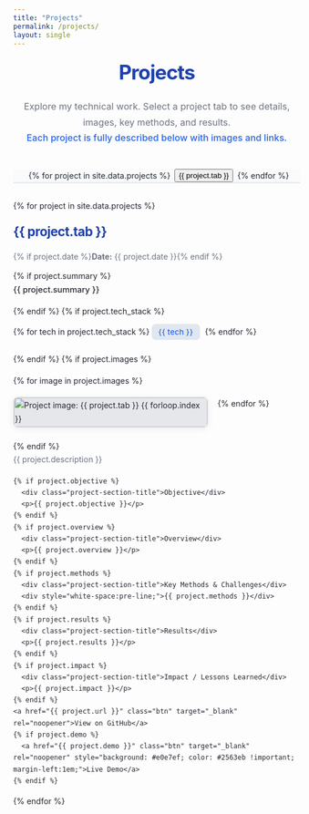 ```yaml
---
title: "Projects"
permalink: /projects/
layout: single
---
```


<link rel="stylesheet" href="https://fonts.googleapis.com/css?family=Inter:400,500,700&display=swap">

<style>
:root {
  --accent: #2563eb;
  --accent-dark: #1e40af;
  --bg: #f8fafc;
  --card-bg: #fff;
  --border: #e5e7eb;
  --text-main: #23272f;
  --text-muted: #6b7280;
  --badge-bg: #e0e7ef;
  --badge-text: #2563eb;
  --shadow: 0 4px 24px rgba(80,90,120,0.08);
}

body, .project-content, .project-tab, .project-section-title, .project-meta, .project-tech {
  font-family: 'Inter', 'Segoe UI', 'system-ui', sans-serif;
  color: var(--text-main);
  line-height: 1.7;
}

.projects-title {
  text-align: center;
  font-size: 2.2rem;
  margin: 0.1em 0 0.25em 0;
  font-weight: 700;
  letter-spacing: -1px;
  color: var(--accent-dark);
}
.projects-intro {
  text-align: center;
  color: var(--text-muted);
  font-size: 1.15em;
  margin-bottom: 2.5em;
  max-width: 600px;
  margin-left: auto;
  margin-right: auto;
}

/* Tab navigation */
.project-tabs {
  display: flex;
  flex-wrap: wrap;
  border-bottom: 2px solid var(--border);
  margin-bottom: 2em;
  gap: 0.5em;
  background: var(--bg);
  padding-left: 0.5em;
  justify-content: center;
}

.project-tab {
  padding: 0.7em 1.3em;
  cursor: pointer;
  background: #f5f6fa;
  border: none;
  font-size: 1.08em;
  font-weight: 500;
  color: var(--text-muted);
  border-bottom: 2px solid transparent;
  transition: border-color 0.2s, color 0.2s, background 0.2s, box-shadow 0.2s;
  border-radius: 10px 10px 0 0;
  outline: none;
  letter-spacing: 0.01em;
}

.project-tab.active {
  color: var(--accent);
  background: #fff;
  border-bottom: 2.5px solid var(--accent);
  box-shadow: 0 2px 8px rgba(0,0,0,0.04);
  position: relative;
  z-index: 2;
}

.project-tab:focus {
  outline: none;
  box-shadow: 0 0 0 2px #b8e5f5;
  background: #f0fbff;
}

/* Project content area */
.project-content {
  display: none;
  max-width: 750px;
  margin: 0 auto 2.5em auto;
  padding: 2.2em 1.5em 2.5em 1.5em;
  background: #fff;
  border-radius: 14px;
  box-shadow: var(--shadow);
  word-break: break-word;
  overflow-wrap: anywhere;
  font-size: 1.07em;
}

.project-content.active {
  display: block;
  animation: fadeIn 0.3s;
}

@keyframes fadeIn {
  from { opacity: 0; }
  to   { opacity: 1; }
}

.project-title {
  font-size: 1.4rem;
  font-weight: 700;
  margin: 0 0 0.35em 0;
  color: var(--accent-dark);
  letter-spacing: -0.5px;
}

.project-meta, .project-tech {
  font-size: 0.99em;
  color: var(--text-muted);
  margin-bottom: 0.7em;
}
.project-section-title {
  font-size: 1.10em;
  font-weight: 600;
  color: var(--accent);
  margin-bottom: 0.35em;
  margin-top: 1.25em;
  letter-spacing: 0.01em;
}

.project-summary {
  font-size: 1.04em;
  color: var(--text-main);
  margin-bottom: 0.9em;
  font-weight: 500;
}

.project-description {
  font-size: 1em;
  color: var(--text-muted);
  margin-bottom: 1.2em;
  line-height: 1.6;
}

.project-images {
  display: flex;
  gap: 1.2em;
  flex-wrap: wrap;
  margin-bottom: 1.5em;
  margin-top: 1em;
}
.project-images img {
  max-width: 340px;
  width: 100%;
  border-radius: 8px;
  box-shadow: 0 2px 12px rgba(80,90,120,0.10);
  border: 1px solid var(--border);
  background: #e5e7eb;
}
@media (max-width: 700px) {
  .project-content { padding: 1.3em 0.4em 2em 0.4em; }
  .project-images { flex-direction: column; gap: 1em; }
  .project-images img { max-width: 100%; }
  .projects-title { font-size: 1.5rem; }
  .projects-intro { font-size: 1em; }
}

/* Badges & tags */
.project-tags {
  margin: 0.7em 0 1.2em 0;
}
.tag {
  display: inline-block;
  background: var(--badge-bg);
  color: var(--badge-text);
  font-size: 0.95em;
  border-radius: 7px;
  padding: 0.22em 0.88em;
  margin: 0 0.37em 0.37em 0;
  font-weight: 500;
  letter-spacing: 0.02em;
}

a, a:visited {
  color: var(--accent);
  text-decoration: underline;
  transition: color .15s;
}
a:hover {
  color: var(--accent-dark);
  text-decoration: underline;
}
a.btn {
  background: linear-gradient(90deg, var(--accent) 0%, #4dd0e1 100%);
  color: #fff !important;
  padding: 0.45em 1.2em;
  border: none;
  border-radius: 7px;
  text-decoration: none;
  font-weight: 600;
  font-size: 1em;
  transition: background 0.15s, box-shadow 0.13s;
  box-shadow: 0 2px 8px rgba(80,90,120,0.10);
  display: inline-block;
  margin-top: 1.1em;
}
a.btn:hover {
  background: linear-gradient(90deg, var(--accent-dark) 0%, #00bcd4 100%);
  box-shadow: 0 4px 18px rgba(40,60,140,0.13);
}
</style>

<h1 class="projects-title">Projects</h1>
<p class="projects-intro">
  Explore my technical work. Select a project tab to see details, images, key methods, and results.<br>
  <span style="color: #2563eb; font-weight:500;">Each project is fully described below with images and links.</span>
</p>

<!-- Tab navigation -->
<div class="project-tabs" id="projectTabs">
  {% for project in site.data.projects %}
    <button class="project-tab{% if forloop.first %} active{% endif %}" data-tab="project{{ forloop.index }}">
      {{ project.tab }}
    </button>
  {% endfor %}
</div>

<!-- Tab contents -->
{% for project in site.data.projects %}
  <div class="project-content{% if forloop.first %} active{% endif %}" id="project{{ forloop.index }}">
    <div class="project-title">
      <a href="{{ project.url }}" target="_blank" rel="noopener" style="text-decoration:none; color:inherit;">
        {{ project.tab }}
      </a>
    </div>
    <p class="project-meta">
      {% if project.date %}<strong>Date:</strong> {{ project.date }}{% endif %}
    </p>
    {% if project.summary %}
      <div class="project-summary">{{ project.summary }}</div>
    {% endif %}
    {% if project.tech_stack %}
      <div class="project-tags">
      {% for tech in project.tech_stack %}
        <span class="tag">{{ tech }}</span>
      {% endfor %}
      </div>
    {% endif %}
    {% if project.images %}
      <div class="project-images">
        {% for image in project.images %}
          <img src="{{ image }}" alt="Project image: {{ project.tab }} {{ forloop.index }}">
        {% endfor %}
      </div>
    {% endif %}
    <div class="project-description">{{ project.description }}</div>

    {% if project.objective %}
      <div class="project-section-title">Objective</div>
      <p>{{ project.objective }}</p>
    {% endif %}
    {% if project.overview %}
      <div class="project-section-title">Overview</div>
      <p>{{ project.overview }}</p>
    {% endif %}
    {% if project.methods %}
      <div class="project-section-title">Key Methods & Challenges</div>
      <div style="white-space:pre-line;">{{ project.methods }}</div>
    {% endif %}
    {% if project.results %}
      <div class="project-section-title">Results</div>
      <p>{{ project.results }}</p>
    {% endif %}
    {% if project.impact %}
      <div class="project-section-title">Impact / Lessons Learned</div>
      <p>{{ project.impact }}</p>
    {% endif %}
    <a href="{{ project.url }}" class="btn" target="_blank" rel="noopener">View on GitHub</a>
    {% if project.demo %}
      <a href="{{ project.demo }}" class="btn" target="_blank" rel="noopener" style="background: #e0e7ef; color: #2563eb !important; margin-left:1em;">Live Demo</a>
    {% endif %}
  </div>
{% endfor %}

<script>
document.addEventListener('DOMContentLoaded', function() {
  const tabs = document.querySelectorAll('.project-tab');
  const contents = document.querySelectorAll('.project-content');
  tabs.forEach((tab, idx) => {
    tab.addEventListener('click', () => {
      tabs.forEach(t => t.classList.remove('active'));
      contents.forEach(c => c.classList.remove('active'));
      tab.classList.add('active');
      contents[idx].classList.add('active');
      // Scroll to top of content area on mobile
      if (window.innerWidth < 700) {
        contents[idx].scrollIntoView({behavior: 'smooth', block: 'start'});
      }
    });
  });
});
</script>
